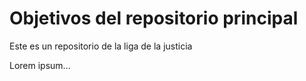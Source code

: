 # Objetivos del repositorio principal

Este es un repositorio de la liga de la justicia



Lorem ipsum...